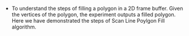 - To understand the steps of filling a polygon in a 2D frame buffer. Given the vertices of the polygon, the experiment outputs a filled polygon. Here we have demonstrated the steps of Scan Line Poylgon Fill algorithm. 